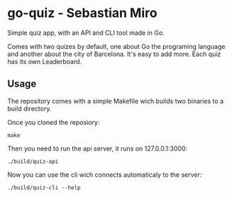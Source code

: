 # go-quiz - Sebastian Miro

Simple quiz app, with an API and CLI tool made in Go.

Comes with two quizes by default, one about Go the programing language and
another about the city of Barcelona. It's easy to add more.
Each quiz has its own Leaderboard.

## Usage

The repository comes with a simple Makefile wich builds two binaries to a build
directory.

Once you cloned the reposiory:

``` make ```

Then you need to run the api server, it runs on 127.0.0.1:3000:

``` ./build/quiz-api ```

Now you can use the cli wich connects automaticaly to the server:

``` ./build/quiz-cli --help ```

